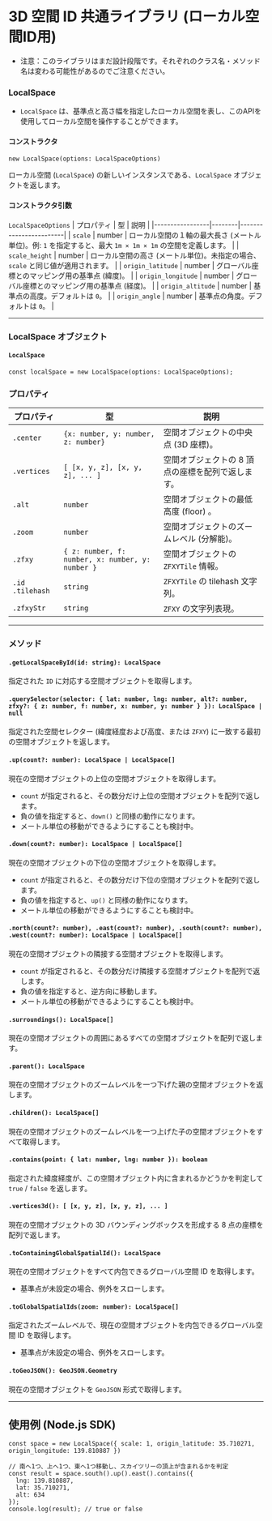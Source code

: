 # 3D 空間 ID 共通ライブラリ (ローカル空間ID用)

- 注意：このライブラリはまだ設計段階です。それぞれのクラス名・メソッド名は変わる可能性があるのでご注意ください。

### LocalSpace

- `LocalSpace` は、基準点と高さ幅を指定したローカル空間を表し、このAPIを使用してローカル空間を操作することができます。

#### コンストラクタ

```
new LocalSpace(options: LocalSpaceOptions)
```

ローカル空間 (`LocalSpace`) の新しいインスタンスである、`LocalSpace` オブジェクトを返します。

#### コンストラクタ引数

`LocalSpaceOptions`
| プロパティ          | 型      | 説明 |
|-----------------|--------|------------------------|
| `scale`        | number | ローカル空間の１軸の最大長さ (メートル単位)。例: `1` を指定すると、最大 `1m × 1m × 1m` の空間を定義します。 |
| `scale_height` | number | ローカル空間の高さ (メートル単位)。未指定の場合、`scale` と同じ値が適用されます。 |
| `origin_latitude` | number | グローバル座標とのマッピング用の基準点 (緯度)。 |
| `origin_longitude` | number | グローバル座標とのマッピング用の基準点 (経度)。 |
| `origin_altitude` | number | 基準点の高度。デフォルトは `0`。 |
| `origin_angle` | number | 基準点の角度。デフォルトは `0`。 |

---

### LocalSpace オブジェクト

#### `LocalSpace`

```
const localSpace = new LocalSpace(options: LocalSpaceOptions);
```

### プロパティ

| プロパティ   | 型 | 説明 |
|------------|--------------------------|------------------------------------------|
| `.center`  | `{x: number, y: number, z: number}` | 空間オブジェクトの中央点 (3D 座標)。 |
| `.vertices` | `[ [x, y, z], [x, y, z], ... ]` | 空間オブジェクトの 8 頂点の座標を配列で返します。 |
| `.alt` | `number` | 空間オブジェクトの最低高度 (floor) 。 |
| `.zoom` | `number` | 空間オブジェクトのズームレベル (分解能)。 |
| `.zfxy` | `{ z: number, f: number, x: number, y: number }` | 空間オブジェクトの `ZFXYTile` 情報。 |
| `.id` `.tilehash` | `string` | `ZFXYTile` の tilehash 文字列。 |
| `.zfxyStr` | `string` | `ZFXY` の文字列表現。 |

---

### メソッド

#### `.getLocalSpaceById(id: string): LocalSpace`
指定された `ID` に対応する空間オブジェクトを取得します。

#### `.querySelector(selector: { lat: number, lng: number, alt?: number, zfxy?: { z: number, f: number, x: number, y: number } }): LocalSpace | null`
指定された空間セレクター (緯度経度および高度、または `ZFXY`) に一致する最初の空間オブジェクトを返します。

#### `.up(count?: number): LocalSpace | LocalSpace[]`
現在の空間オブジェクトの上位の空間オブジェクトを取得します。
- `count` が指定されると、その数分だけ上位の空間オブジェクトを配列で返します。
- 負の値を指定すると、`down()` と同様の動作になります。
- メートル単位の移動ができるようにすることも検討中。

#### `.down(count?: number): LocalSpace | LocalSpace[]`
現在の空間オブジェクトの下位の空間オブジェクトを取得します。
- `count` が指定されると、その数分だけ下位の空間オブジェクトを配列で返します。
- 負の値を指定すると、`up()` と同様の動作になります。
- メートル単位の移動ができるようにすることも検討中。

#### `.north(count?: number), .east(count?: number), .south(count?: number), .west(count?: number): LocalSpace | LocalSpace[]`
現在の空間オブジェクトの隣接する空間オブジェクトを取得します。
- `count` が指定されると、その数分だけ隣接する空間オブジェクトを配列で返します。
- 負の値を指定すると、逆方向に移動します。
- メートル単位の移動ができるようにすることも検討中。

#### `.surroundings(): LocalSpace[]`
現在の空間オブジェクトの周囲にあるすべての空間オブジェクトを配列で返します。

#### `.parent(): LocalSpace`
現在の空間オブジェクトのズームレベルを一つ下げた親の空間オブジェクトを返します。

#### `.children(): LocalSpace[]`
現在の空間オブジェクトのズームレベルを一つ上げた子の空間オブジェクトをすべて取得します。

#### `.contains(point: { lat: number, lng: number }): boolean`
指定された緯度経度が、この空間オブジェクト内に含まれるかどうかを判定して `true` / `false` を返します。

#### `.vertices3d(): [ [x, y, z], [x, y, z], ... ]`
現在の空間オブジェクトの 3D バウンディングボックスを形成する 8 点の座標を配列で返します。

#### `.toContainingGlobalSpatialId(): LocalSpace`
現在の空間オブジェクトをすべて内包できるグローバル空間 ID を取得します。
- 基準点が未設定の場合、例外をスローします。

#### `.toGlobalSpatialIds(zoom: number): LocalSpace[]`
指定されたズームレベルで、現在の空間オブジェクトを内包できるグローバル空間 ID を取得します。
- 基準点が未設定の場合、例外をスローします。

#### `.toGeoJSON(): GeoJSON.Geometry`
現在の空間オブジェクトを `GeoJSON` 形式で取得します。

---


## 使用例 (Node.js SDK)

```node
const space = new LocalSpace({ scale: 1, origin_latitude: 35.710271, origin_longitude: 139.810887 })

// 南へ1つ、上へ1つ、東へ1つ移動し、スカイツリーの頂上が含まれるかを判定
const result = space.south().up().east().contains({
  lng: 139.810887,
  lat: 35.710271,
  alt: 634
});
console.log(result); // true or false
```
